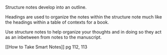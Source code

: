 Structure notes develop into an outline.

Headings are used to organize the notes within the structure note much like the headings within a table of contexts for a book.

Use structure notes to help organize your thoughts and in doing so they act as an inbetween from notes to the manuscript.

[[How to Take Smart Notes]] pg 112, 113